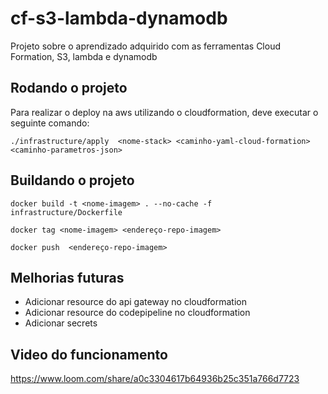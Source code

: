 # cf-s3-lambda-dynamodb
Projeto sobre o aprendizado adquirido com as ferramentas Cloud Formation, S3, lambda e dynamodb

## Rodando o projeto
Para realizar o deploy na aws utilizando o cloudformation, deve executar o seguinte comando:

`./infrastructure/apply  <nome-stack> <caminho-yaml-cloud-formation> <caminho-parametros-json>`

## Buildando o projeto

`docker build -t <nome-imagem> . --no-cache -f infrastructure/Dockerfile`

`docker tag <nome-imagem> <endereço-repo-imagem>`

`docker push  <endereço-repo-imagem>`

## Melhorias futuras

- Adicionar resource do api gateway no cloudformation 
- Adicionar resource do codepipeline no cloudformation
- Adicionar secrets


## Video do funcionamento
https://www.loom.com/share/a0c3304617b64936b25c351a766d7723



